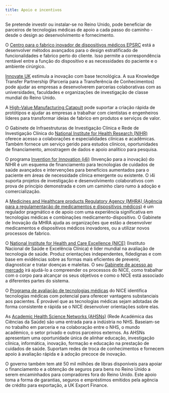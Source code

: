 ```yaml
---
title: Apoio e incentivos
---
```


Se pretende investir ou instalar-se no Reino Unido, pode beneficiar de parceiros de tecnologias médicas de apoio a cada passo do caminho - desde o design ao desenvolvimento e fornecimento.

O [Centro para o fabrico inovador de dispositivos médicos EPSRC](https://www.epsrc.ac.uk/research/centres/innovativemanufacturing/imrcmedicaldevices/) está a desenvolver métodos avançados para o design estratificado de funcionalidades e fabrico perto do cliente. Isso permite a correspondência rentável entre a função do dispositivo e as necessidades do paciente e o ambiente cirúrgico.

[Innovate UK](https://www.gov.uk/government/organisations/innovate-uk) estimula a inovação com base tecnológica. A sua Knowledge Transfer Partnership (Parceria para a Transferência de Conhecimentos) pode ajudar as empresas a desenvolverem parcerias colaborativas com as universidades, faculdades e organizações de investigação de classe mundial do Reino Unido.

A [High-Value Manufacturing Catapult](https://hvm.catapult.org.uk/) pode suportar a criação rápida de protótipos e ajudar as empresas a trabalhar com cientistas e engenheiros líderes para transformar ideias de fabrico em produtos e serviços de valor.

O Gabinete de Infraestruturas de Investigação Clínica e Rede de Investigação Clínica do [National Institute for Health Research (NIHR)](http://www.nihr.ac.uk/life-sciences-industry/) oferece acesso a colaborações e especialidades clínicas e acadêmicas. Também fornece um serviço gerido para estudos clínicos, oportunidades de financiamento, amostragem de dados e apoio analítico para pesquisa.

O programa [Invention for Innovation (i4i)](http://www.nihr.ac.uk/funding-and-support/funding-for-research-studies/how-to-apply/research-programmes/invention-for-innovation/) (Invenção para a inovação) do NIHR é um esquema de financiamento para tecnologias de cuidados de saúde avançados e intervenções para benefícios aumentados para o paciente em áreas de necessidade clínica emergente ou existente. O i4i suporta projetos de investigação e desenvolvimento colaborativos com prova de princípio demonstrada e com um caminho claro rumo à adoção e comercialização.

A [Medicines and Healthcare products Regulatory Agency (MHRA) (Agência para a regulamentação de medicamentos e dispositivos médicos)](https://www.gov.uk/government/organisations/medicines-and-healthcare-products-regulatory-agency) é um regulador pragmático e de apoio com uma experiência significativa em tecnologias médicas e combinações medicamento-dispositivo. O Gabinete de Inovação da MHRA ajuda as organizações que estão a desenvolver medicamentos e dispositivos médicos inovadores, ou a utilizar novos processos de fabrico.

O [National Institute for Health and Care Excellence (NICE)](https://www.nice.org.uk/) (Instituto Nacional de Saúde e Excelência Clínica) é líder mundial na avaliação de tecnologia de saúde. Produz orientações independentes, fidedignas e com base em evidências sobre as formas mais eficientes de prevenir, diagnosticar e tratar doenças e maleitas. O seu [Gabinete de acesso ao mercado](https://www.nice.org.uk/about/what-we-do/office-for-market-access) irá ajudá-lo a compreender os processos do NICE, como trabalhar com o corpo para alcançar os seus objetivos e como o NICE está associado a diferentes partes do sistema.

O [Programa de avaliação de tecnologias médicas](https://www.nice.org.uk/About/What-we-do/Our-Programmes/NICE-guidance/NICE-medical-technologies-evaluation-programme) do NICE identifica tecnologias médicas com potencial para oferecer vantagens substanciais aos pacientes. É provável que as tecnologias médicas sejam adotadas de forma consistente e rápida se o NICE desenvolver orientações sobre elas.

As [Academic Health Science Networks (AHSNs)](http://www.ahsnnetwork.com/) (Rede Académica das Ciências da Saúde) são uma entrada para a indústria no NHS. Baseiam-se no trabalho em parceria e na colaboração entre o NHS, o mundo académico, o setor privado e outros parceiros externos. 
As AHSNs apresentam uma oportunidade única de alinhar educação, investigação clínica, informática, inovação, formação e educação na prestação de cuidados de saúde. Suportam redes de troca de conhecimentos e fornecem apoio à avaliação rápida e à adoção precoce de inovação.

O governo também tem até 50 mil milhões de libras disponíveis para apoiar o financiamento e a obtenção de seguros para bens no Reino Unido a serem encaminhados para compradores fora do Reino Unido. Este apoio toma a forma de garantias, seguros e empréstimos emitidos pela agência de crédito para exportação, a UK Export Finance. 